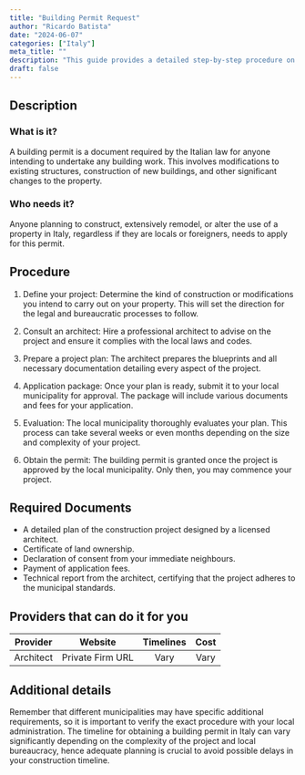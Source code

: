 ```yaml
---
title: "Building Permit Request"
author: "Ricardo Batista"
date: "2024-06-07"
categories: ["Italy"]
meta_title: ""
description: "This guide provides a detailed step-by-step procedure on how to request a building permit in Italy"
draft: false
---
```


## Description
### What is it?
A building permit is a document required by the Italian law for anyone intending to undertake any building work. This involves modifications to existing structures, construction of new buildings, and other significant changes to the property.

### Who needs it?
Anyone planning to construct, extensively remodel, or alter the use of a property in Italy, regardless if they are locals or foreigners, needs to apply for this permit. 

## Procedure
1. Define your project: Determine the kind of construction or modifications you intend to carry out on your property. This will set the direction for the legal and bureaucratic processes to follow. 

2. Consult an architect: Hire a professional architect to advise on the project and ensure it complies with the local laws and codes. 

3. Prepare a project plan: The architect prepares the blueprints and all necessary documentation detailing every aspect of the project.

4. Application package: Once your plan is ready, submit it to your local municipality for approval. The package will include various documents and fees for your application. 

5. Evaluation: The local municipality thoroughly evaluates your plan. This process can take several weeks or even months depending on the size and complexity of your project.

6. Obtain the permit: The building permit is granted once the project is approved by the local municipality. Only then, you may commence your project.

## Required Documents
- A detailed plan of the construction project designed by a licensed architect.
- Certificate of land ownership.
- Declaration of consent from your immediate neighbours.
- Payment of application fees.
- Technical report from the architect, certifying that the project adheres to the municipal standards.

## Providers that can do it for you 

| Provider        |     Website                      |   Timelines     |    Cost  |
| --------------- | -----------------          |   :----------:  |  :-----: |
| Architect   |  Private Firm URL      |   Vary            |   Vary    |

## Additional details
Remember that different municipalities may have specific additional requirements, so it is important to verify the exact procedure with your local administration. The timeline for obtaining a building permit in Italy can vary significantly depending on the complexity of the project and local bureaucracy, hence adequate planning is crucial to avoid possible delays in your construction timeline.